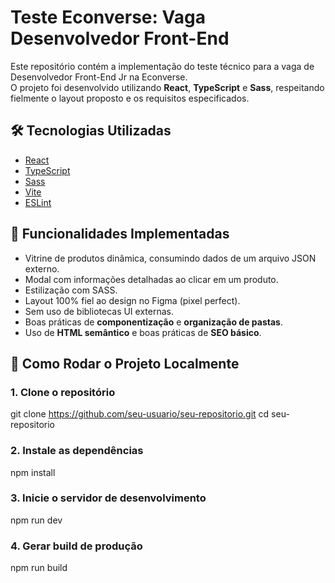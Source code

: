# Teste Econverse: Vaga Desenvolvedor Front-End

Este repositório contém a implementação do teste técnico para a vaga de Desenvolvedor Front-End Jr na Econverse.  
O projeto foi desenvolvido utilizando **React**, **TypeScript** e **Sass**, respeitando fielmente o layout proposto e os requisitos especificados.



## 🛠️ Tecnologias Utilizadas

- [React](https://reactjs.org/)
- [TypeScript](https://www.typescriptlang.org/)
- [Sass](https://sass-lang.com/)
- [Vite](https://vitejs.dev/)
- [ESLint](https://eslint.org/)

## 🎯 Funcionalidades Implementadas

- Vitrine de produtos dinâmica, consumindo dados de um arquivo JSON externo.
- Modal com informações detalhadas ao clicar em um produto.
- Estilização com SASS.
- Layout 100% fiel ao design no Figma (pixel perfect).
- Sem uso de bibliotecas UI externas.
- Boas práticas de **componentização** e **organização de pastas**.
- Uso de **HTML semântico** e boas práticas de **SEO básico**.

## 🧪 Como Rodar o Projeto Localmente

### 1. Clone o repositório
git clone https://github.com/seu-usuario/seu-repositorio.git
cd seu-repositorio

### 2. Instale as dependências
npm install 

### 3. Inicie o servidor de desenvolvimento
npm run dev

### 4. Gerar build de produção
npm run build




